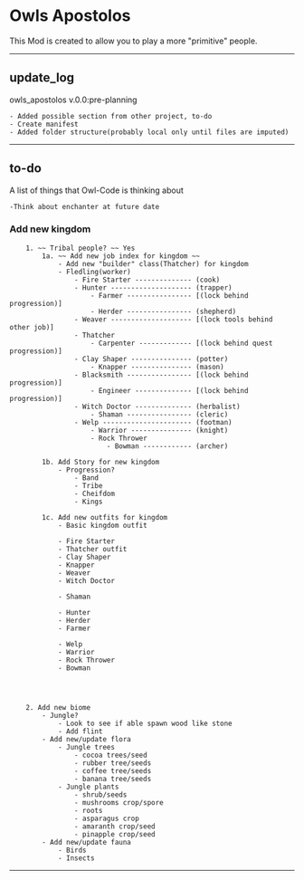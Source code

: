 # Owls Apostolos
This Mod is created to allow you to play a more "primitive" people.
_____________________________________________________________________________________


## update_log
owls_apostolos v.0.0:pre-planning
    
    - Added possible section from other project, to-do
    - Create manifest
    - Added folder structure(probably local only until files are imputed)
_____________________________________________________________________________________
## to-do
A list of things that Owl-Code is thinking about

    -Think about enchanter at future date
    
### Add new kingdom
    
        1. ~~ Tribal people? ~~ Yes
            1a. ~~ Add new job index for kingdom ~~
                - Add new "builder" class(Thatcher) for kingdom
                - Fledling(worker)
                    - Fire Starter -------------- (cook)                    
                    - Hunter -------------------- (trapper)
                        - Farmer ---------------- [(lock behind progression)]
                        - Herder ---------------- (shepherd)
                    - Weaver -------------------- [(lock tools behind other job)]
                    - Thatcher
                        - Carpenter ------------- [(lock behind quest progression)]
                    - Clay Shaper --------------- (potter)
                        - Knapper --------------- (mason)
                    - Blacksmith ---------------- [(lock behind progression)]
                        - Engineer -------------- [(lock behind progression)]
                    - Witch Doctor -------------- (herbalist)
                        - Shaman ---------------- (cleric)
                    - Welp ---------------------- (footman)
                        - Warrior --------------- (knight)
                        - Rock Thrower
                            - Bowman ------------ (archer)
                    
            1b. Add Story for new kingdom
                - Progression?
                    - Band
                    - Tribe
                    - Cheifdom
                    - Kings
                    
            1c. Add new outfits for kingdom
                - Basic kingdom outfit

                - Fire Starter
                - Thatcher outfit
                - Clay Shaper
                - Knapper
                - Weaver
                - Witch Doctor

                - Shaman

                - Hunter
                - Herder
                - Farmer

                - Welp
                - Warrior
                - Rock Thrower
                - Bowman


                
            
        2. Add new biome
            - Jungle?
                - Look to see if able spawn wood like stone
                - Add flint
            - Add new/update flora
                - Jungle trees
                    - cocoa trees/seed
                    - rubber tree/seeds
                    - coffee tree/seeds
                    - banana tree/seeds
                - Jungle plants
                    - shrub/seeds
                    - mushrooms crop/spore
                    - roots
                    - asparagus crop
                    - amaranth crop/seed
                    - pinapple crop/seed
            - Add new/update fauna
                - Birds
                - Insects
_____________________________________________________________________________________